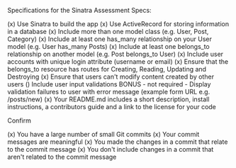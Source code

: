 Specifications for the Sinatra Assessment
Specs:

 (x) Use Sinatra to build the app
 (x) Use ActiveRecord for storing information in a database
 (x) Include more than one model class (e.g. User, Post, Category)
 (x) Include at least one has_many relationship on your User model (e.g. User has_many Posts)
 (x) Include at least one belongs_to relationship on another model (e.g. Post belongs_to User)
 (x) Include user accounts with unique login attribute (username or email)
 (x) Ensure that the belongs_to resource has routes for Creating, Reading, Updating and Destroying
 (x) Ensure that users can't modify content created by other users
 () Include user input validations
  BONUS - not required - Display validation failures to user with error message (example form URL e.g. /posts/new)
 (x) Your README.md includes a short description, install instructions, a contributors guide and a link to the license for your code

Confirm

 (x) You have a large number of small Git commits
 (x) Your commit messages are meaningful
 (x) You made the changes in a commit that relate to the commit message
 (x) You don't include changes in a commit that aren't related to the commit message